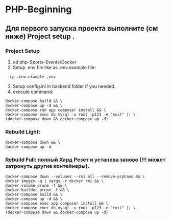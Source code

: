 # PHP-Beginning

## Для первого запуска проекта выполните (см ниже) Project setup .

### Project Setup

1. cd php-Sports-Events/Docker
2. Setup .env file like as .env.example file:

```
  cp .env.example .env
```

3. Setup config.ini in backend folder if you needed.
4. execute command:

```
docker-compose build && \
docker-compose up -d && \
docker-compose run app composer install && \
docker-compose exec db mysql -u root -p123 -e "exit" || \
(docker-compose down && docker-compose up -d)

```

### Rebuild Light:

```
docker-compose down && \
docker-compose up -d
```

### Rebuild Full: полный Хард Резет и установа заново (!!! может затронуть другие контейнеры).

```
docker-compose down --volumes --rmi all --remove-orphans && \
docker images -q | xargs -r docker rmi && \
docker volume prune -f && \
docker builder prune -f && \
docker-compose build && \
docker-compose up -d && \
docker-compose exec app composer install && \
docker-compose exec db mysql -u root -p123 -e "exit" || \
(docker-compose down && docker-compose up -d)
```
